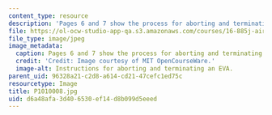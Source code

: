 ```yaml
---
content_type: resource
description: 'Pages 6 and 7 show the process for aborting and terminating an EVA; '
file: https://ol-ocw-studio-app-qa.s3.amazonaws.com/courses/16-885j-aircraft-systems-engineering-fall-2005/d6a48afa3d406530ef14d8b099d5eeed_P1010008.jpg
file_type: image/jpeg
image_metadata:
  caption: Pages 6 and 7 show the process for aborting and terminating an EVA;
  credit: 'Credit: Image courtesy of MIT OpenCourseWare.'
  image-alt: Instructions for aborting and terminating an EVA.
parent_uid: 96328a21-c2d8-a614-cd21-47cefc1ed75c
resourcetype: Image
title: P1010008.jpg
uid: d6a48afa-3d40-6530-ef14-d8b099d5eeed
---
```

